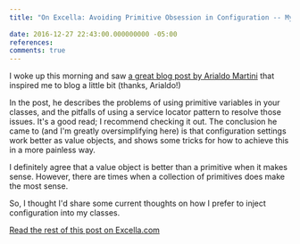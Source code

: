 ```yaml
---
title: "On Excella: Avoiding Primitive Obsession in Configuration -- My Approach"
 
date: 2016-12-27 22:43:00.000000000 -05:00
references:
comments: true
---
```


I woke up this morning and saw [a great blog post by Arialdo Martini] that inspired me to blog a little bit (thanks, Arialdo!) 

In the post, he describes the problems of using primitive variables in your classes, and the pitfalls of using a service locator pattern to resolve those issues. It's a good read; I recommend checking it out. The conclusion he came to (and I'm greatly oversimplifying here) is that configuration settings work better as value objects, and shows some tricks for how to achieve this in a more painless way.

I definitely agree that a value object is better than a primitive when it makes sense. However, there are times when a collection of primitives does make the most sense. 

So, I thought I'd share some current thoughts on how I prefer to inject configuration into my classes.

[Read the rest of this post on Excella.com](https://www.excella.com/insights/avoiding-primitive-obsession-in-configuration-my-approach)


[a great blog post by Arialdo Martini]: http://arialdomartini.github.io/primitive-obsession.html
